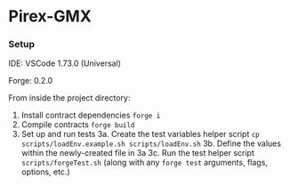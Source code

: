 # Pirex-GMX

### Setup

IDE: VSCode 1.73.0 (Universal)

Forge: 0.2.0

From inside the project directory:
1. Install contract dependencies `forge i`
2. Compile contracts `forge build`
3. Set up and run tests
    3a. Create the test variables helper script `cp scripts/loadEnv.example.sh scripts/loadEnv.sh`
    3b. Define the values within the newly-created file in 3a
    3c. Run the test helper script `scripts/forgeTest.sh` (along with any `forge test` arguments, flags, options, etc.)
